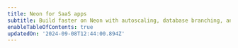 ```yaml
---
title: Neon for SaaS apps
subtitle: Build faster on Neon with autoscaling, database branching, and the serverless operating model
enableTableOfContents: true
updatedOn: '2024-09-08T12:44:00.894Z'
---
```

